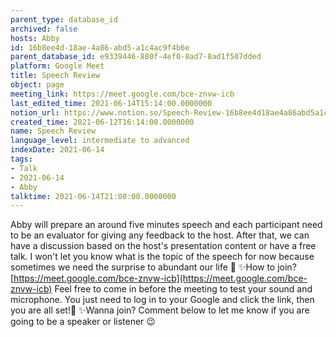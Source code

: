 ```yaml
---
parent_type: database_id
archived: false
hosts: Abby
id: 16b8ee4d-18ae-4a86-abd5-a1c4ac9f4b6e
parent_database_id: e9339446-880f-4ef0-8ad7-8ad1f507dded
platform: Google Meet
title: Speech Review
object: page
meeting_link: https://meet.google.com/bce-znvw-icb
last_edited_time: 2021-06-14T15:14:00.0000000
notion_url: https://www.notion.so/Speech-Review-16b8ee4d18ae4a86abd5a1c4ac9f4b6e
created_time: 2021-06-12T16:14:00.0000000
name: Speech Review
language_level: intermediate to advanced
indexDate: 2021-06-14
tags:
- Talk
- 2021-06-14
- Abby
talktime: 2021-06-14T21:00:00.0000000
---
```


Abby will prepare an around five minutes speech and each participant need to be an evaluator for giving any feedback to the host. After that, we can have a discussion based on the host's presentation content or have a free talk. I won't let you know what is the topic of the speech for now because sometimes we need the surprise to abundant our life 🥰
✨How to join?
 [https://meet.google.com/bce-znvw-icb](https://meet.google.com/bce-znvw-icb) 
Feel free to come in before the meeting to test your sound and microphone. You just need to log in to your Google and click the link, then you are all set!🥳 
✨Wanna join?
Comment below to let me know if you are going to be a speaker or listener 😉

